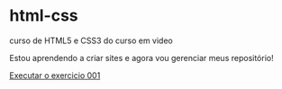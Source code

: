 # html-css
 curso de HTML5 e CSS3 do curso em video

Estou aprendendo a criar sites e agora vou gerenciar meus repositório!

<a href="https://raquel-vf.github.io/html-css/exercicios/ex001/index.html">Executar o exercicio 001</a>